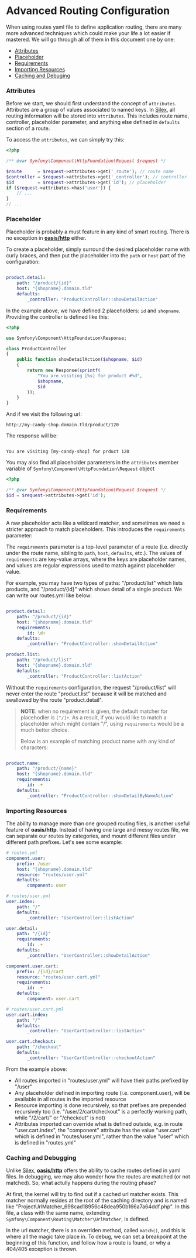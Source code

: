 # Advanced Routing Configuration

When using routes yaml file to define application routing, there are
many more advanced techniques which could make your life a lot easier if
mastered. We will go through all of them in this document one by one:

- [Attributes](#attributes)
- [Placeholder](#placeholder)
- [Requirements](#requirements)
- [Importing Resources](#importing-resources)
- [Caching and Debuging](#caching-and-debugging)

### Attributes

Before we start, we should first understand the concept of `attributes`.
Attributes are a group of values associated to named keys. In [Silex], all
routing information will be stored into `attributes`. This includes route name,
controller, placeholder parameter, and anything else defined in `defaults`
section of a route.

To access the `attributes`, we can simply try this:

```php
<?php

/** @var Symfony\Component\HttpFoundation\Request $request */

$route      = $request->attributes->get('_route'); // route name
$controller = $request->attributes->get('_controller'); // controller
$id         = $request->attributes->get('id'); // placeholder
if ($request->attributes->has('user')) {
    // ...
}
// ...

```

### Placeholder

Placeholder is probably a must feature in any kind of smart routing.
There is no exception in **[oasis/http]** either.

To create a placeholder, simply surround the desired placeholder name
with curly braces, and then put the placeholder into the `path` or
`host` part of the configuration:

```yaml

product.detail:
    path: "/product/{id}"
    host: "{shopname}.domain.tld"
    defaults:
        _controller: "ProductController::showDetailAction"

```

In the example above, we have defined 2 placeholders: `id` and
`shopname`. Providing the controller is defined like this:

```php
<?php

use Symfony\Component\HttpFoundation\Response;

class ProductController
{
    public function showDetailAction($shopname, $id)
    {
        return new Response(sprintf(
            "You are visiting [%s] for product #%d",
            $shopname,
            $id
        ));
    }
}

```

And if we visit the following url:

`http://my-candy-shop.domain.tld/product/120`

The response will be:

```

You are visiting [my-candy-shop] for prduct 120

```

You may also find all placeholder parameters in the `attributes` member
variable of `Symfony\Component\HttpFoundation\Request` object

```php
<?php

/** @var Symfony\Component\HttpFoundation\Request $request */
$id = $request->attributes->get('id');

```

### Requirements

A raw placeholder acts like a wildcard matcher, and sometimes we need a
stricter approach to match placeholders. This introduces the
`requirements` parameter:

The `requirements` parameter is a top-level parameter of a route (i.e.
directly under the route name, sibling to `path`, `host`, `defaults`,
etc.). The values of `requirements` are key-value arrays, where the keys
are placeholder names, and values are regular expressions used to match
against placeholder value.

For example, you may have two types of paths: "/product/list" which
lists products, and "/product/{id}" which shows detail of a single
product. We can write our routes.yml like below:

```yaml

product.detail:
    path: "/product/{id}"
    host: "{shopname}.domain.tld"
    requirements:
        id: \d+
    defaults:
        _controller: "ProductController::showDetailAction"

product.list:
    path: "/product/list"
    host: "{shopname}.domain.tld"
    defaults:
        _controller: "ProductController::listAction"

```

Without the `requirements` configuration, the request "/product/list"
will never enter the route "product.list" because it will be matched and
swallowed by the route "product.detail".

> **NOTE**: when no requirement is given, the default matcher for
> placehodler is `[^/]+`. As a result, if you would like to match a
> placeholder which might contain "/", using `requirements` would be a
> much better choice.
>
> Below is an example of matching product name with any kind of
> characters:

```yaml

product.name:
    path: "/product/{name}"
    host: "{shopname}.domain.tld"
    requirements:
        id: .+
    defaults:
        _controller: "ProductController::showDetailByNameAction"

```

### Importing Resources

The ability to manage more than one grouped routing files, is another
useful feature of **oasis/http**. Instead of having one large and messy
routes file, we can separate our routes by categories, and mount
different files under different path prefixes. Let's see some example:

```yaml
# routes.yml
component.user:
    prefix: /user
    host: "{shopname}.domain.tld"
    resource: "routes/user.yml"
    defaults:
        component: user
```

```yaml
# routes/user.yml
user.index:
    path: "/"
    defaults:
        _controller: "UserController::listAction"

user.detail:
    path: "/{id}"
    requirements:
        id: .+
    defaults:
        _controller: "UserController::showDetailAction"

component.user.cart:
    prefix: /{id}/cart
    resource: "routes/user.cart.yml"
    requirements:
        id: .+
    defaults:
        component: user.cart
```

```yaml
# routes/user.cart.yml
user.cart.index:
    path: "/"
    defaults:
        _controller: "UserCartController::listAction"

user.cart.checkout:
    path: "/checkout"
    defaults:
        _controller: "UserCartController::checkoutAction"
```

From the example above:

- All routes imported in "routes/user.yml" will have their paths prefixed by "/user"
- Any placeholder defined in importing route (i.e. component.user), will be available in all routes in the imported resource
- Resource importing is done recursively, so that prefixes are prepended recursively too (i.e. "/user/2/cart/checkout" is a perfectly working path, while "/2/cart/" or "/checkout" is not)
- Attributes imported can override what is defined outside, e.g. in route "user.cart.index", the "component" attribute has the value "user.cart" which is defined in "routes/user.yml", rather than the value "user" which is defined in "routes.yml"

### Caching and Debugging

Unlike [Silex], **[oasis/http]** offers the ability to cache routes defined in yaml files. In debugging, we may also wonder how the routes are matched (or not matched). So, what actully happens during the routing phase?

At first, the kernel will try to find out if a cached url matcher exists. This matcher normally resides at the root of the caching directory and is named like "ProjectUrlMatcher_698cad18956c48dea950b166a7a64ddf.php". In this file, a class with the same name, extending `Symfony\Component\Routing\Matcher\UrlMatcher`, is defined.

In the url matcher, there is an overriden method, called `match()`, and this is where all the magic take place in. To debug, we can set a breakpoint at the beginning of this function, and follow how a route is found, or why a 404/405 exception is thrown.



[Silex]: http://silex.sensiolabs.org/ "Silex Micro-Framework"
[oasis/http]: ../README.md
